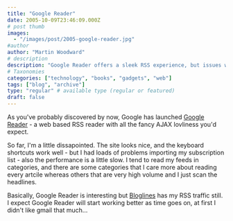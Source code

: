 ```yaml
---
title: "Google Reader"
date: 2005-10-09T23:46:09.000Z
# post thumb
images:
  - "/images/post/2005-google-reader.jpg"
#author
author: "Martin Woodward"
# description
description: "Google Reader offers a sleek RSS experience, but issues with subscription imports and slow performance leave it trailing behind Bloglines for now."
# Taxonomies
categories: ["technology", "books", "gadgets", "web"]
tags: ["blog", "archive"]
type: "regular" # available type (regular or featured)
draft: false
---
```


As you've probably discovered by now, Google has launched [Google Reader](http://www.google.com/reader/) - a web based RSS reader with all the fancy AJAX lovliness you'd expect.

So far, I'm a little dissapointed. The site looks nice, and the keyboard shortcuts work well - but I had loads of problems importing my subscription list - also the performance is a little slow. I tend to read my feeds in categories, and there are some categories that I care more about reading every artcile whereas others that are very high volume and I just scan the headlines.

Basically, Google Reader is interesting but [Bloglines](http://www.bloglines.com) has my RSS traffic still. I expect Google Reader will start working better as time goes on, at first I didn't like gmail that much...
